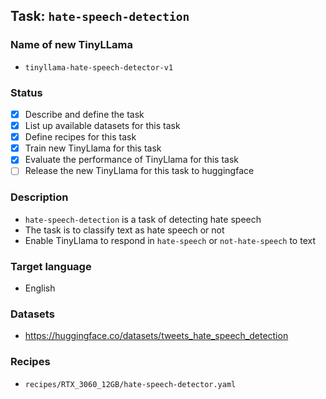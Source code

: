 ## Task: `hate-speech-detection`

### Name of new TinyLLama

- `tinyllama-hate-speech-detector-v1`

### Status

- [x] Describe and define the task
- [x] List up available datasets for this task
- [x] Define recipes for this task
- [x] Train new TinyLlama for this task
- [x] Evaluate the performance of TinyLlama for this task
- [ ] Release the new TinyLlama for this task to huggingface

### Description

- `hate-speech-detection` is a task of detecting hate speech
- The task is to classify text as hate speech or not
- Enable TinyLlama to respond in `hate-speech` or `not-hate-speech` to text

### Target language

- English

### Datasets

- https://huggingface.co/datasets/tweets_hate_speech_detection

### Recipes

- `recipes/RTX_3060_12GB/hate-speech-detector.yaml`
